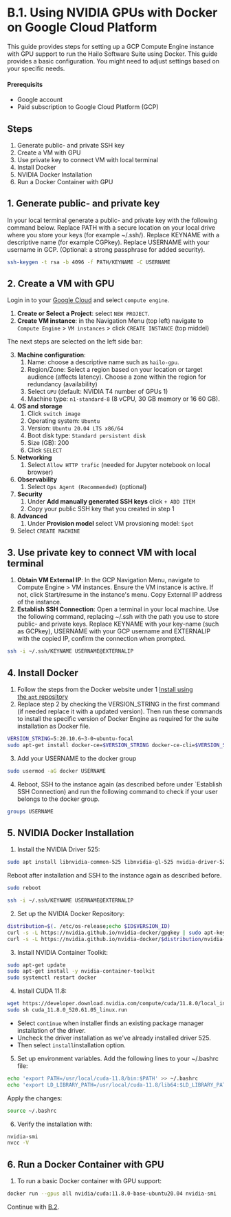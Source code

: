 # B.1. Using NVIDIA GPUs with Docker on Google Cloud Platform

This guide provides steps for setting up a GCP Compute Engine instance with GPU support to run the Hailo Software Suite using Docker. This guide provides a basic configuration. You might need to adjust settings based on your specific needs.

#### Prerequisits
- Google account
- Paid subscription to Google Cloud Platform (GCP)

## Steps
1. Generate public- and private SSH key
2. Create a VM with GPU
3. Use private key to connect VM with local terminal
4. Install Docker
5. NVIDIA Docker Installation
6. Run a Docker Container with GPU

## 1. Generate public- and private key

In your local terminal generate a public- and private key with the following command below. Replace PATH with a secure location on your local drive where you store your keys (for example ~/.ssh/). Replace KEYNAME with a descriptive name (for example CGPkey). Replace USERNAME with your username in GCP. (Optional: a strong passphrase for added security).
```sh
ssh-keygen -t rsa -b 4096 -f PATH/KEYNAME -C USERNAME
```

## 2. Create a VM with GPU

Login in to your [Google Cloud](https://console.cloud.google.com/) and select `compute engine`.

1. **Create or Select a Project**: select `NEW PROJECT`.
2. **Create VM instance**: in the Navigation Menu (top left) navigate to `Compute Engine` > `VM instances` > click `CREATE INSTANCE` (top middel)

The next steps are selected on the left side bar: 

3. **Machine configuration**:
	1. Name: choose a descriptive name such as `hailo-gpu`.
	2. Region/Zone: Select a region based on your location or target audience (affects latency). Choose a zone within the region for redundancy (availability)
	3. Select `GPU` (default: NVIDIA T4 number of GPUs 1)
	4. Machine type: `n1-standard-8` (8 vCPU, 30 GB memory or 16 60 GB).
4. **OS and storage**
	1. Click `switch image` 
	2. Operating system: `Ubuntu`
	3. Version: `Ubuntu 20.04 LTS x86/64`
	4. Boot disk type: `Standard persistent disk`
	5. Size (GB): 200
	6. Click `SELECT`
5. **Networking**
	1. Select `Allow HTTP trafic` (needed for Jupyter notebook on local browser)
6. **Observability**
	1. Select `Ops Agent (Recommended)` (optional)
7. **Security**
	1. Under **Add manually generated SSH keys** click `+ ADD ITEM`
	2. Copy your public SSH key that you created in step 1
8. **Advanced**
	1. Under **Provision model** select VM provsioning model: `Spot`
9. Select `CREATE MACHINE`

## 3. Use private key to connect VM with local terminal

1. **Obtain VM External IP**: In the GCP Navigation Menu, navigate to Compute Engine > VM instances. Ensure the VM instance is active. If not, click Start/resume in the instance's menu. Copy External IP address of the instance.
2. **Establish SSH Connection**: Open a terminal in your local machine. Use the following command, replacing ~/.ssh with the path you use to store public- and private keys. Replace KEYNAME with your key-name (such as GCPkey), USERNAME with your GCP username and EXTERNALIP with the copied IP, confirm the connection when prompted.
```sh
ssh -i ~/.ssh/KEYNAME USERNAME@EXTERNALIP
```

## 4. Install Docker

1. Follow the steps from the Docker website under 1 [Install using the `apt` repository](https://docs.docker.com/engine/install/ubuntu/#install-using-the-repository)
2. Replace step 2 by checking the VERSION_STRING in the first command (if needed replace it with a updated version). Then run these commands to install the specific version of Docker Engine as required for the suite installation as Docker file.
```sh
VERSION_STRING=5:20.10.6~3-0~ubuntu-focal
sudo apt-get install docker-ce=$VERSION_STRING docker-ce-cli=$VERSION_STRING containerd.io docker-buildx-plugin docker-compose-plugin
```
3. Add your USERNAME to the docker group
```sh
sudo usermod -aG docker USERNAME
```
4. Reboot, SSH to the instance again (as described before under `Establish SSH Connection) and run the following command to check if your user belongs to the docker group.
```sh
groups USERNAME
```

## 5. NVIDIA Docker Installation

1. Install the NVIDIA Driver 525:

```sh
sudo apt install libnvidia-common-525 libnvidia-gl-525 nvidia-driver-525 -y
```
Reboot after installation and SSH to the instance again as described before.
```sh
sudo reboot
```
```sh
ssh -i ~/.ssh/KEYNAME USERNAME@EXTERNALIP
```

2. Set up the NVIDIA Docker Repository:
```sh
distribution=$(. /etc/os-release;echo $ID$VERSION_ID)
curl -s -L https://nvidia.github.io/nvidia-docker/gpgkey | sudo apt-key add -
curl -s -L https://nvidia.github.io/nvidia-docker/$distribution/nvidia-docker.list | sudo tee /etc/apt/sources.list.d/nvidia-docker.list
```
3. Install NVIDIA Container Toolkit:
```sh
sudo apt-get update
sudo apt-get install -y nvidia-container-toolkit
sudo systemctl restart docker
```
4. Install CUDA 11.8:
```sh
wget https://developer.download.nvidia.com/compute/cuda/11.8.0/local_installers/cuda_11.8.0_520.61.05_linux.run
sudo sh cuda_11.8.0_520.61.05_linux.run
```
- Select `continue` when installer finds an existing package manager installation of the driver.
- Uncheck the driver installation as we've already installed driver 525.
- Then select `install`installation option.
5. Set up environment variables. Add the following lines to your ~/.bashrc file:
```sh
echo 'export PATH=/usr/local/cuda-11.8/bin:$PATH' >> ~/.bashrc
echo 'export LD_LIBRARY_PATH=/usr/local/cuda-11.8/lib64:$LD_LIBRARY_PATH' >> ~/.bashrc
```
Apply the changes:
```sh
source ~/.bashrc
```
6. Verify the installation with:
```sh
nvidia-smi
nvcc -V
```
## 6. Run a Docker Container with GPU

1. To run a basic Docker container with GPU support:
```sh
docker run --gpus all nvidia/cuda:11.8.0-base-ubuntu20.04 nvidia-smi
```
Continue with [B.2](https://github.com/marcory-hub/hailo/blob/main/gcp-vm-gpu-docker-software-suite-installation.md).
